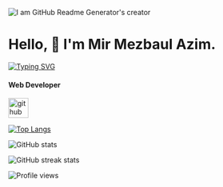 ![I am GitHub Readme Generator's creator](https://camo.githubusercontent.com/173e431d4dfc09e6f06d3a2bc1e79dc90d92fb82952c1558cc61a99cae757add/68747470733a2f2f63646e2d696d616765732d312e6d656469756d2e636f6d2f6d61782f3830302f312a2d6e744c33447376632d644a35634c475274537545772e676966)
# Hello, 👋 I'm Mir Mezbaul Azim.
<a href="https://git.io/typing-svg"><img src="https://readme-typing-svg.demolab.com?font=Fira+Code&pause=1000&color=0BD702&width=435&lines=Always+Learning+New+Things;Passionate+self-learner" alt="Typing SVG" /></a>
#### Web Developer
[<img src='https://cdn.jsdelivr.net/npm/simple-icons@3.0.1/icons/github.svg' alt='github' height='40'>](https://github.com/mirmezbaulazim)  

[![Top Langs](https://github-readme-stats.vercel.app/api/top-langs/?username=mirmezbaulazim)](https://github.com/anuraghazra/github-readme-stats)

![GitHub stats](https://github-readme-stats.vercel.app/api?username=mirmezbaulazim&show_icons=true)  

![GitHub streak stats](https://streak-stats.demolab.com/?user=mirmezbaulazim)  

![Profile views](https://gpvc.arturio.dev/mirmezbaulazim)  
